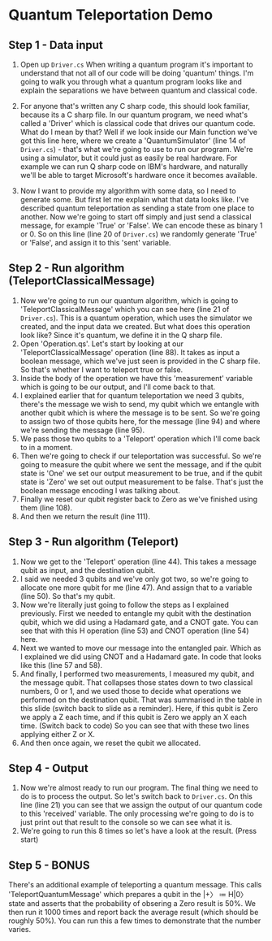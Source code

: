 # Quantum Teleportation Demo

## Step 1 - Data input
1. Open up `Driver.cs`
When writing a quantum program it's important to understand that not all of our code will be doing 'quantum' things. I'm going to walk you through what a quantum program looks like and explain the separations we have between quantum and classical code.

1. For anyone that's written any C sharp code, this should look familiar, because its a C sharp file. In our quantum program, we need what's called a 'Driver' which is classical code that drives our quantum code. What do I mean by that? Well if we look inside our Main function we've got this line here, where we create a 'QuantumSimulator' (line 14 of `Driver.cs`) - that's what we're going to use to run our program. We're using a simulator, but it could just as easily be real hardware. For example we can run Q sharp code on IBM's hardware, and naturally we'll be able to target Microsoft's hardware once it becomes available.
1. Now I want to provide my algorithm with some data, so I need to generate some. But first let me explain what that data looks like. I've described quantum teleportation as sending a state from one place to another. Now we're going to start off simply and just send a classical message, for example 'True' or 'False'. We can encode these as binary 1 or 0. So on this line (line 20 of `Driver.cs`) we randomly generate 'True' or 'False', and assign it to this 'sent' variable.

## Step 2 - Run algorithm (TeleportClassicalMessage)
1. Now we're going to run our quantum algorithm, which is going to 'TeleportClassicalMessage' which you can see here (line 21 of `Driver.cs`). This is a quantum operation, which uses the simulator we created, and the input data we created. But what does this operation look like? Since it's quantum, we define it in the Q sharp file.
1. Open 'Operation.qs'. Let's start by looking at our 'TeleportClassicalMessage' operation (line 88). It takes as input a boolean message, which we've just seen is provided in the C sharp file. So that's whether I want to teleport true or false. 
1. Inside the body of the operation we have this 'measurement' variable which is going to be our output, and I'll come back to that.
1. I explained earlier that for quantum teleportation we need 3 qubits, there's the message we wish to send, my qubit which we entangle with another qubit which is where the message is to be sent. So we're going to assign two of those qubits here, for the message (line 94) and where we're sending the message (line 95).
1. We pass those two qubits to a 'Teleport' operation which I'll come back to in a moment.
1. Then we're going to check if our teleportation was successful. So we're going to measure the qubit where we sent the message, and if the qubit state is 'One' we set our output measurement to be true, and if the qubit state is 'Zero' we set out output measurement to be false. That's just the boolean message encoding I was talking about.
1. Finally we reset our qubit register back to Zero as we've finished using them (line 108).
1. And then we return the result (line 111).

## Step 3 - Run algorithm (Teleport)
1. Now we get to the 'Teleport' operation (line 44). This takes a message qubit as input, and the destination qubit.
1. I said we needed 3 qubits and we've only got two, so we're going to allocate one more qubit for me (line 47). And assign that to a variable (line 50). So that's my qubit.
1. Now we're literally just going to follow the steps as I explained previously. First we needed to entangle my qubit with the destination qubit, which we did using a Hadamard gate, and a CNOT gate. You can see that with this H operation (line 53) and CNOT operation (line 54) here.
1. Next we wanted to move our message into the entangled pair. Which as I explained we did using CNOT and a Hadamard gate. In code that looks like this (line 57 and 58).
1. And finally, I performed two measurements, I measured my qubit, and the message qubit. That collapses those states down to two classical numbers, 0 or 1, and we used those to decide what operations we performed on the destination qubit. That was summarised in the table in this slide (switch back to slide as a reminder). Here, if this qubit is Zero we apply a Z each time, and if this qubit is Zero we apply an X each time. (Switch back to code) So you can see that with these two lines applying either Z or X.
1. And then once again, we reset the qubit we allocated. 

## Step 4 - Output
1. Now we're almost ready to run our program. The final thing we need to do is to process the output. So let's switch back to `Driver.cs`. On this line (line 21) you can see that we assign the output of our quantum code to this 'received' variable. The only processing we're going to do is to just print out that result to the console so we can see what it is. 
1. We're going to run this 8 times so let's have a look at the result. (Press start)

## Step 5 - BONUS
There's an additional example of teleporting a quantum message. This calls 'TeleportQuantumMessage' which prepares a qubit in the |+〉 ≔ H|0〉 state and asserts that the probability of obsering a Zero result is 50%. We then run it 1000 times and report back the average result (which should be roughly 50%). You can run this a few times to demonstrate that the number varies. 